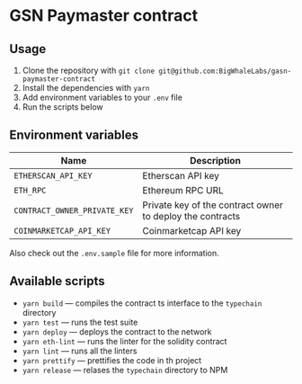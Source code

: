 # GSN Paymaster contract

## Usage

1. Clone the repository with `git clone git@github.com:BigWhaleLabs/gasn-paymaster-contract`
2. Install the dependencies with `yarn`
3. Add environment variables to your `.env` file
4. Run the scripts below

## Environment variables

| Name                         | Description                                               |
| ---------------------------- | --------------------------------------------------------- |
| `ETHERSCAN_API_KEY`          | Etherscan API key                                         |
| `ETH_RPC`                    | Ethereum RPC URL                                          |
| `CONTRACT_OWNER_PRIVATE_KEY` | Private key of the contract owner to deploy the contracts |
| `COINMARKETCAP_API_KEY`      | Coinmarketcap API key                                     |

Also check out the `.env.sample` file for more information.

## Available scripts

- `yarn build` — compiles the contract ts interface to the `typechain` directory
- `yarn test` — runs the test suite
- `yarn deploy` — deploys the contract to the network
- `yarn eth-lint` — runs the linter for the solidity contract
- `yarn lint` — runs all the linters
- `yarn prettify` — prettifies the code in th project
- `yarn release` — relases the `typechain` directory to NPM
